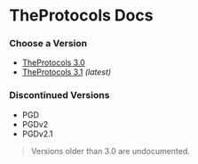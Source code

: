 # TheProtocols Docs

### Choose a Version

- [TheProtocols 3.0](3.0/README.md)
- [TheProtocols 3.1](3.1/README.md) *(latest)*

### Discontinued Versions

- PGD
- PGDv2
- PGDv2.1

> Versions older than 3.0 are undocumented.